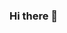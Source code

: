 ### Hi there 👋

<!--
**eseracov/eseracov** is a ✨ _special_ ✨ repository because its `README.md` (this file) appears on your GitHub profile.

Here are some ideas to get you started:

- 🔭 I’m currently working on 3 personal projects.
- 🌱 I’m currently learning AI.
- 👯 I’m looking to collaborate on some complex projects.
- 🤔 I’m looking for help with nothing currently.
- 💬 Ask me about anything.
- 📫 How to reach me: discord sera.17 .
- 😄 Pronouns: he him.
- ⚡ Fun fact: idk ? .
-->

